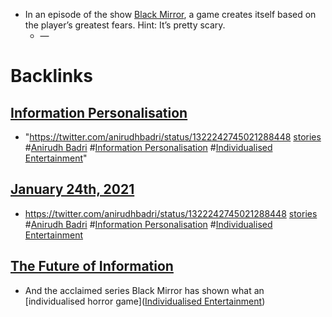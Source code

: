 - In an episode of the show [Black Mirror](<Black Mirror.md>), a game creates itself based on the player’s greatest fears. Hint: It’s pretty scary.
    - — 

# Backlinks
## [Information Personalisation](<Information Personalisation.md>)
- "https://twitter.com/anirudhbadri/status/1322242745021288448 [stories](<stories.md>) #[Anirudh Badri](<Anirudh Badri.md>) #[Information Personalisation](<Information Personalisation.md>) #[Individualised Entertainment](<Individualised Entertainment.md>)"

## [January 24th, 2021](<January 24th, 2021.md>)
- https://twitter.com/anirudhbadri/status/1322242745021288448 [stories](<stories.md>) #[Anirudh Badri](<Anirudh Badri.md>) #[Information Personalisation](<Information Personalisation.md>) #[Individualised Entertainment](<Individualised Entertainment.md>)

## [The Future of Information](<The Future of Information.md>)
- And the acclaimed series Black Mirror has shown what an [individualised horror game]([Individualised Entertainment](<Individualised Entertainment.md>))


